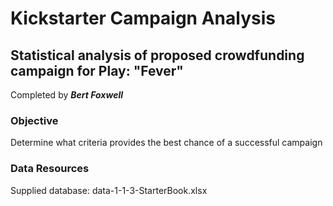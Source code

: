# Kickstarter Campaign Analysis
## Statistical analysis of proposed crowdfunding campaign for Play: "Fever"

Completed by ***Bert Foxwell***

### Objective
Determine what criteria provides the best chance of a successful campaign

### Data Resources
Supplied database: data-1-1-3-StarterBook.xlsx
